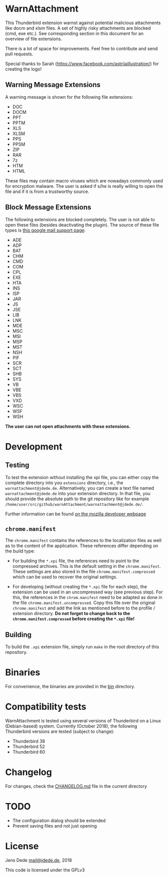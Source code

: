 WarnAttachment
==============

This Thunderbird extension warnst against potential malicious attachments like
docm and xlsm files. A set of highly risky attachments are blocked (cmd, exe
etc.). See corresponding section in this document for an overview of file
extensions.

There is a lot of space for improvements. Feel free to contribute and send pull
requests.

Special thanks to Sarah (https://www.facebook.com/astriiaillustration/) for
creating the logo!

Warning Message Extensions
--------------------------

A warning message is shown for the following file extensions:

* DOC
* DOCM
* PPT
* PPTM
* XLS
* XLSM
* PPS
* PPSM
* ZIP
* RAR
* 7z
* HTM
* HTML

These files may contain macro viruses which are nowadays commonly used for
encryption malware. The user is asked if s/he is really willing to open the
file and if it is from a trustworthy source.

Block Message Extensions
------------------------

The following extensions are blocked completely. The user is not able to open
these files (besides deactivating the plugin). The source of these file types
is [this google mail support page](https://support.google.com/mail/answer/6590):

* ADE
* ADP
* BAT
* CHM
* CMD
* COM
* CPL
* EXE
* HTA
* INS
* ISP
* JAR
* JS
* JSE
* LIB
* LNK
* MDE
* MSC
* MSI
* MSP
* MST
* NSH
* PIF
* SCR
* SCT
* SHB
* SYS
* VB
* VBE
* VBS
* VXD
* WSC
* WSF
* WSH

**The user can not open attachments with these extensions.**

Development
===========

Testing
-------

To test the extension without installing the xpi file, you can either copy the
complete directory into you `extensions` directory, i.e., the
`warnattachment@jdede.de`. Alternatively, you can create a text file named
`warnattachment@jdede.de` into your extension directory. In that file, you
should provide the absolute path to the git repository like for example
`/home/user/src/github/warnAttachment/warnattachment@jdede.de/`.

Further information can be found [on the mozilla developer webpage](https://developer.mozilla.org/en-US/Add-ons/Thunderbird/Building_a_Thunderbird_extension_7:_Installation)

`chrome.manifest`
-----------------

The `chrome.manifest` contains the references to the localization files as well
as to the content of the application. These references differ depending on the
build type:

* For building the `*.xpi` file, the references need to point to the compressed
  archives. This is the default setting in the `chrome.manifest`. These
  settings are also stored in the file `chrome.manifest.compressed` which can
  be used to recover the original settings.

* For developing (without creating the `*.xpi` file for each step), the
  extension can be used in an uncompressed way (see previous step). For this,
  the references in the `chrom.manifest` need to be adapted as done in the file
  `chrome.manifest.uncompressed`. Copy this file over the original
  `chrome.manifest` and add the link as mentioned before to the profile /
  extension directory. **Do not forget to change back to the
  `chrome.manifest.compressed` before creating the `*.xpi` file!**

Building
--------

To build the `.xpi` extension file, simply run `make` in the root directory of
this repository.

Binaries
========

For convenience, the binaries are provided in the [bin](bin) directory.

Compatibility tests
===================

WarnAttachment is tested using several versions of Thunderbird on a Linux (Debian-based) system. Currently (October 2018), the following Thunderbird versions are tested (subject to change):

* Thunderbird 38
* Thunderbird 52
* Thunderbird 60


Changelog
=========

For changes, check the [CHANGELOG.md](CHANGELOG.md) file in the current directory

TODO
====

* The configuration dialog should be extended
* Prevent saving files and not just opening

License
=======

Jens Dede <mail@jdede.de>, 2018

This code is licensed under the GPLv3


